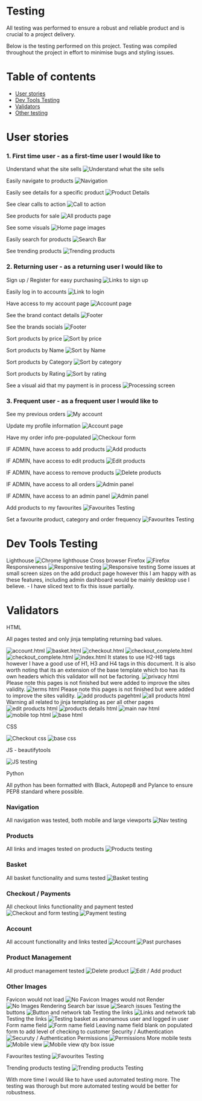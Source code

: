 # Testing

All testing was performed to ensure a robust and reliable product and is crucial to a project delivery.

Below is the testing performed on this project. Testing was compiled throughout the project in effort to minimise bugs and styling issues.

# Table of contents

* [User stories](#User-stories)
* [Dev Tools Testing](#Dev-Tools-Testing)
* [Validators](#Validators)
* [Other testing](#Other)

# User stories

### 1. First time user - as a first-time user I would like to

Understand what the site sells
![Understand what the site sells](./images/test_images/image_1.png)

Easily navigate to products
![Navigation](./images/test_images/image_4.png)

Easily see details for a specific product
![Product Details](./images/test_images/image_3.png)

See clear calls to action
![Call to action](./images/test_images/image_2.png)

See products for sale
![All products page](./images/test_images/image_5.png)

See some visuals
![Home page images](./images/test_images/image_6.png)

Easily search for products
![Search Bar](./images/test_images/image_8.png)

See trending products
![Trending products](./images/test_images/trending.png)

### 2. Returning user - as a returning user I would like to

Sign up / Register for easy purchasing
![Links to sign up](./images/test_images/image_9.png)

Easily log in to accounts
![Link to login](./images/test_images/image_9.png)

Have access to my account page
![Account page](./images/test_images/image_10.png)

See the brand contact details
![Footer](./images/test_images/image_11.png)

See the brands socials
![Footer](./images/test_images/image_11.png)

Sort products by price
![Sort by price](./images/test_images/image_12.png)

Sort products by Name
![Sort by Name](./images/test_images/image_12.png)

Sort products by Category
![Sort by category](./images/test_images/image_12.png)

Sort products by Rating
![Sort by rating](./images/test_images/image_12.png)

See a visual aid that my payment is in process
![Processing screen](./images/test_images/image_13.png)

### 3. Frequent user - as a frequent user I would like to

See my previous orders
![My account](./images/test_images/image_14.png)

Update my profile information
![Account page](./images/test_images/image_14.png)

Have my order info pre-populated
![Checkour form](./images/test_images/image_15.png)

IF ADMIN, have access to add products
![Add products](./images/test_images/image_16.png)

IF ADMIN, have access to edit products
![Edit products](./images/test_images/image_16.png)

IF ADMIN, have access to remove products
![Delete products](./images/test_images/image_16.png)

IF ADMIN, have access to all orders
![Admin panel](./images/test_images/image_17.png)

IF ADMIN, have access to an admin panel
![Admin panel](./images/test_images/image_17.png)

Add products to my favourites
![Favourites Testing](./images/test_images/favourites.png)

Set a favourite product, category and order frequency
![Favourites Testing](./images/test_images/favourites_form.png)

# Dev Tools Testing

Lighthouse
![Chrome lighthouse](./images/test_images/image_21.png)
Cross browser
Firefox
![Firefox](./images/test_images/firefox.png)
Responsiveness
![Responsive testing](./images/test_images/responsive.png)
![Responsive testing](./images/test_images/responsive2.png)
Some issues at small screen sizes on the add product page however this I am happy with as these features, including admin dashboard would be mainly desktop use I believe. - I have sliced text to fix this issue partially.

# Validators

HTML

All pages tested and only jinja templating returning bad values.

![account.html](./images/test_images/accounthtml.png)
![basket.html](./images/test_images/baskethtml.png)
![checkout.html](./images/test_images/checkouthtml.png)
![checkout_complete.html](./images/test_images/checkout_completehtml.png)
![checkout_complete.html](./images/test_images/checkout_completehtml.png)
![index.html](./images/test_images/indexhtml.png)
It states to use H2-H6 tags however I have a good use of H1, H3 and H4 tags in this document. It is also worth noting that its an extension of the base template which too has its own headers which this validator will not be factoring.
![privacy html](./images/test_images/privacyhtml.png)
Please note this pages is not finished but were added to improve the sites validity.
![terms html](./images/test_images/termshtml.png)
Please note this pages is not finished but were added to improve the sites validity.
![add products pagehtml](./images/test_images/add_productshtml.png)
![all products html](./images/test_images/all_productshtml.png)
Warning all related to jinja templating as per all other pages
![edit products html](./images/test_images/edit_productshtml.png)
![products details html](./images/test_images/product_deetshtml.png)
![main nav html](./images/test_images/mainnav.png)
![mobile top html](./images/test_images/mobiletop.png)
![base html](./images/test_images/base.png)

CSS

![Checkout css](./images/test_images/checkoutcss.png)
![base css](./images/test_images/basecss.png)

JS - beautifytools

![JS testing](./images/test_images/jstest.png)

Python

All python has been formatted with Black, Autopep8 and Pylance to ensure PEP8 standard where possible.

### Navigation

All navigation was tested, both mobile and large viewports
![Nav testing](./images/test_images/image_22.png)

### Products

All links and images tested on products
![Products testing](./images/test_images/image_23.png)

### Basket

All basket functionality and sums tested
![Basket testing](./images/test_images/image_24.png)

### Checkout / Payments

All checkout links functionality and payment tested
![Checkout and form testing](./images/test_images/image_25.png)
![Payment testing](./images/test_images/image_26.png)

### Account

All account functionality and links tested
![Account](./images/test_images/image_27.png)
![Past purchases](./images/test_images/image_28.png)

### Product Management

All product management tested
![Delete product](./images/test_images/image_29.png)
![Edit / Add product](./images/test_images/image_30.png)

### Other Images

Favicon would not load
![No Favicon](./images/test_images/favicon.png)
Images would not Render
![No Images Rendering](./images/test_images/norender.png)
Search bar issue
![Search issues](./images/test_images/image_7.png)
Testing the buttons
![Button and network tab](./images/test_images/image_18.png)
Testing the links
![Links and network tab](./images/test_images/image_19.png)
Testing the links
![Testing basket as anonamous user and logged in user](./images/test_images/image_20.png)
Form name field
![Form name field](./images/test_images/formname.png)
Leaving name field blank on populated form to add level of checking to customer
Security / Authentication
![Securuty / Authentication](./images/test_images/security.png)
Permissions
![Permissions](./images/test_images/permissions.png)
More mobile tests
![Mobile view](./images/test_images/mobile_test_1.jpeg)
![Mobile view qty box issue](./images/test_images/mobile_test_2.jpeg)

Favourites testing
![Favourites Testing](./images/test_images/favourites.png)

Trending products testing
![Trending products Testing](./images/test_images/trending.png)

With more time I would like to have used automated testing more. The testing was thorough but more automated testing would be better for robustness.
